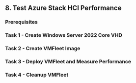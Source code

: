 ## 8. Test Azure Stack HCI Performance

### Prerequisites
### Task 1 - Create Windows Server 2022 Core VHD
### Task 2 - Create VMFleet Image
### Task 3 - Deploy VMFleet and Measure Performance
### Task 4 - Cleanup VMFleet